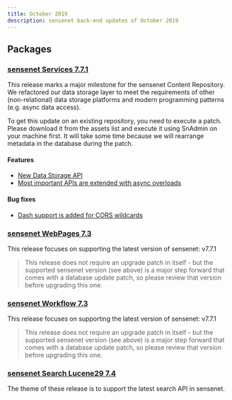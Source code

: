 ```yaml
---
title: October 2019
description: sensenet back-end updates of October 2019
---
```


## Packages

### [sensenet Services 7.7.1](https://github.com/SenseNet/sensenet/releases/tag/v7.7.1)

This release marks a major milestone for the sensenet Content Repository. We refactored our data storage layer to meet the requirements of other (non-relational) data storage platforms and modern programming patterns (e.g. async data access).

To get this update on an existing repository, you need to execute a patch. Please download it from the assets list and execute it using SnAdmin on your machine first. It will take some time because we will rearrange metadata in the database during the patch.

#### Features
- [New Data Storage API](https://github.com/SenseNet/sensenet/issues/556)
- [Most important APIs are extended with async overloads](https://github.com/SenseNet/sensenet/issues/658)

#### Bug fixes

- [Dash support is added for CORS wildcards](https://github.com/SenseNet/sensenet/pull/692)


### [sensenet WebPages 7.3](https://github.com/SenseNet/sn-webpages/releases/tag/v7.3)

This release focuses on supporting the latest version of sensenet: v7.7.1

> This release does not require an upgrade patch in itself - but the supported sensenet version (see above) is a major step forward that comes with a database update patch, so please review that version before upgrading this one.

### [sensenet Workflow 7.3](https://github.com/SenseNet/sn-workflow/releases/tag/v7.3.0)

This release focuses on supporting the latest version of sensenet: v7.7.1

> This release does not require an upgrade patch in itself - but the supported sensenet version (see above) is a major step forward that comes with a database update patch, so please review that version before upgrading this one.

### [sensenet Search Lucene29 7.4](https://github.com/SenseNet/sn-search-lucene29/releases/tag/v7.4.0)

The theme of these release is to support the latest search API in sensenet.